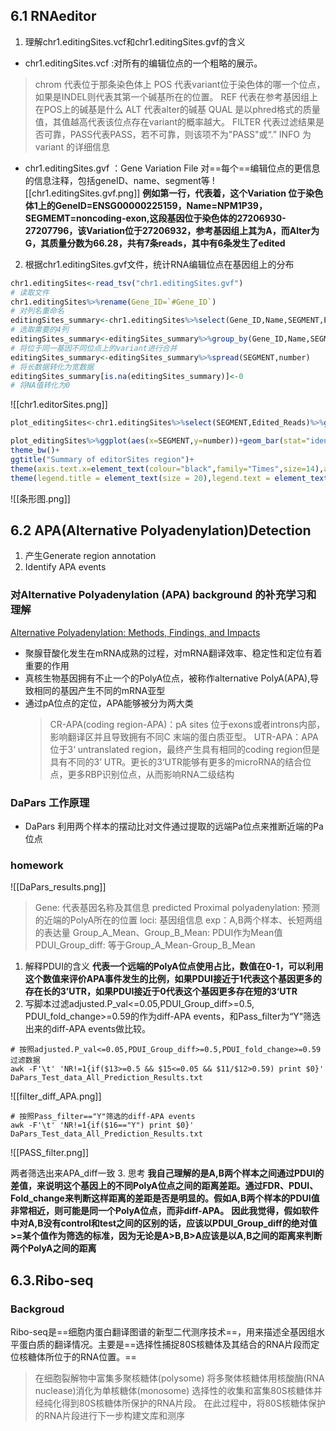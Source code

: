 ## 6.1 RNAeditor
1. 理解chr1.editingSites.vcf和chr1.editingSites.gvf的含义
* chr1.editingSites.vcf :对所有的编辑位点的一个粗略的展示。
> chrom 代表位于那条染色体上
> POS 代表variant位于染色体的哪一个位点，如果是INDEL则代表其第一个碱基所在的位置。
> REF 代表在参考基因组上在POS上的碱基是什么
> ALT 代表alter的碱基
> QUAL 是以phred格式的质量值，其值越高代表该位点存在variant的概率越大。
> FILTER 代表过滤结果是否可靠，PASS代表PASS，若不可靠，则该项不为"PASS"或“.”
> INFO 为variant 的详细信息
* chr1.editingSites.gvf ：Gene Variation File 对==每个==编辑位点的更信息的信息注释，包括geneID、name、segment等
![[chr1.editingSites.gvf.png]]
	**例如第一行，代表着，这个Variation 位于染色体1上的GeneID=ENSG00000225159，Name=NPM1P39，SEGMEMT=noncoding-exon,这段基因位于染色体的27206930-27207796，该Variation位于27206932，参考基因组上其为A，而Alter为G，其质量分数为66.28，共有7条reads，其中有6条发生了edited**
2. 根据chr1.editingSites.gvf文件，统计RNA编辑位点在基因组上的分布
```R
chr1.editingSites<-read_tsv("chr1.editingSites.gvf")
# 读取文件
chr1.editingSites%>%rename(Gene_ID=`#Gene_ID`)
# 对列名重命名
editingSites_summary<-chr1.editingSites%>%select(Gene_ID,Name,SEGMENT,Edited_Reads)
# 选取需要的4列
editingSites_summary<-editingSites_summary%>%group_by(Gene_ID,Name,SEGMENT)%>%summarise(number=sum(Edited_Reads))%>%ungroup()
# 将位于同一基因不同位点上的variant进行合并
editingSites_summary<-editingSites_summary%>%spread(SEGMENT,number)
# 将长数据转化为宽数据
editingSites_summary[is.na(editingSites_summary)]<-0
# 将NA值转化为0
```
![[chr1.editorSites.png]]
```R
plot_editingSites<-chr1.editingSites%>%select(SEGMENT,Edited_Reads)%>%group_by(SEGMENT)%>%summarise(number=sum(Edited_Reads))%>%ungroup()

plot_editingSites%>%ggplot(aes(x=SEGMENT,y=number))+geom_bar(stat="identity",aes(fill=SEGMENT))+
theme_bw()+
ggtitle("Summary of editorSites region")+
theme(axis.text.x=element_text(colour="black",family="Times",size=14),axis.text.y=element_text(family="Times",size=14,face="plain"), axis.title.y=element_text(family="Times",size = 14,face="plain"), axis.title.x=element_text(family="Times",size = 14,face="plain"),plot.title = element_text(family="Times",size=25,face="bold",hjust = 0.5))+
theme(legend.title = element_text(size = 20),legend.text = element_text(size = 15),axis.title.x = element_text(size=20),axis.title.y = element_text(size=20),axis.text.x = element_text(size = 14,color="black"),axis.text.y = element_text(size = 14,color="black"))
```
![[条形图.png]]

## 6.2 APA(Alternative Polyadenylation)Detection
1. 产生Generate region annotation 
2. Identify APA events

### 对Alternative Polyadenylation (APA) background 的补充学习和理解
[Alternative Polyadenylation: Methods, Findings, and Impacts](https://www.sciencedirect.com/science/article/pii/S1672022917301341?via%3Dihub)
* 聚腺苷酸化发生在mRNA成熟的过程，对mRNA翻译效率、稳定性和定位有着重要的作用
*  真核生物基因拥有不止一个的PolyA位点，被称作alternative PolyA(APA),导致相同的基因产生不同的mRNA亚型
*  通过pA位点的定位，APA能够被分为两大类
	> CR-APA(coding region-APA)：pA sites 位于exons或者introns内部，影响翻译区并且导致拥有不同C 末端的蛋白质亚型。
	> UTR-APA：APA位于3‘ untranslated region，最终产生具有相同的coding region但是具有不同的3’ UTR。更长的3‘UTR能够有更多的microRNA的结合位点，更多RBP识别位点，从而影响RNA二级结构
### DaPars 工作原理
* DaPars  利用两个样本的摆动比对文件通过提取的远端Pa位点来推断近端的Pa位点
### homework
![[DaPars_results.png]]
> Gene: 代表基因名称及其信息
> predicted Proximal polyadenylation: 预测的近端的PolyA所在的位置
> loci: 基因组信息
> exp：A,B两个样本、长短两组的表达量
> Group_A_Mean、Group_B_Mean: PDUI作为Mean值
> PDUI_Group_diff:  等于Group_A_Mean-Group_B_Mean
1. 解释PDUI的含义
**代表一个远端的PolyA位点使用占比，数值在0-1，可以利用这个数值来评价APA事件发生的比例，如果PDUI接近于1代表这个基因更多的存在长的3’UTR，如果PDUI接近于0代表这个基因更多存在短的3‘UTR**
2. 写脚本过滤adjusted.P_val<=0.05,PDUI_Group_diff>=0.5, PDUI_fold_change>=0.59的作为diff-APA events，和Pass_filter为“Y“筛选出来的diff-APA events做比较。

```linux
# 按照adjusted.P_val<=0.05,PDUI_Group_diff>=0.5,PDUI_fold_change>=0.59 过滤数据
awk -F'\t' 'NR!=1{if($13>=0.5 && $15<=0.05 && $11/$12>0.59) print $0}' DaPars_Test_data_All_Prediction_Results.txt
```
![[filter_diff_APA.png]]

```linux
# 按照Pass_filter=="Y"筛选的diff-APA events
awk -F'\t' 'NR!=1{if($16=="Y") print $0}' DaPars_Test_data_All_Prediction_Results.txt
```
![[PASS_filter.png]]

两者筛选出来APA_diff一致
3.  思考
**我自己理解的是A,B两个样本之间通过PDUI的差值，来说明这个基因上的不同PolyA位点之间的距离差距。通过FDR、PDUI、Fold_change来判断这样距离的差距是否是明显的。假如A,B两个样本的PDUI值非常相近，则可能是同一个PolyA位点，而非diff-APA。**
**因此我觉得，假如软件中对A,B没有control和test之间的区别的话，应该以PDUI_Group_diff的绝对值>=某个值作为筛选的标准，因为无论是A>B,B>A应该是以A,B之间的距离来判断两个PolyA之间的距离**


## 6.3.Ribo-seq
### Backgroud
Ribo-seq是==细胞内蛋白翻译图谱的新型二代测序技术==，用来描述全基因组水平蛋白质的翻译情况。主要是==选择性捕捉80S核糖体及其结合的RNA片段而定位核糖体所位于的RNA位置。==
>  在细胞裂解物中富集多聚核糖体(polysome)
>  将多聚体核糖体用核酸酶(RNA nuclease)消化为单核糖体(monosome)
>  选择性的收集和富集80S核糖体并经纯化得到80S核糖体所保护的RNA片段。
>  在此过程中，将80S核糖体保护的RNA片段进行下一步构建文库和测序
